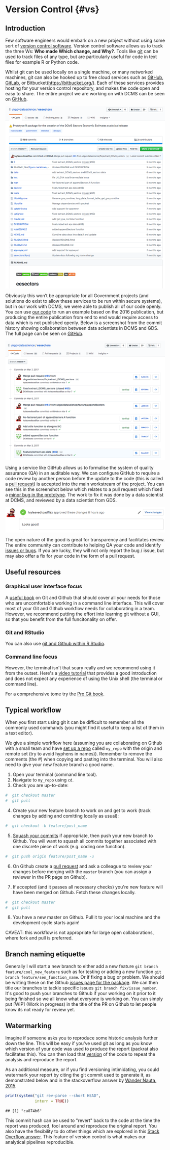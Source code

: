 # Version Control {#vs}

## Introduction

Few software engineers would embark on a new project without using some sort of [version control software](https://en.wikipedia.org/wiki/Version_control). Version control software allows us to track the three Ws: **Who made Which change, and Why?**. Tools like [git](https://git-scm.com/) can be used to track files of any type, but are particularly useful for code in text files for example R or Python code.

Whilst git can be used locally on a single machine, or many networked machines, git can also be hooked up to free cloud services such as [GitHub](https://github.com/), [GitLab](https://about.gitlab.com/), or Bitbucket(https://bitbucket.org/). Each of these services provides hosting for your version control repository, and makes the code open and easy to share. The entire project we are working on with DCMS can be seen on [GitHub](https://github.com/ukgovdatascience/eesectors).

<a href="https://github.com/ukgovdatascience/eesectors" target="_blank"><img src="images/eesectors_project.png" style="display: block; margin: auto;" /></a>

Obviously this won’t be appropriate for all Government projects (and solutions do exist to allow these services to be run within secure systems), but in our work with DCMS, we were able to publish all of our code openly. You can use [our code](https://github.com/ukgovdatascience/eesectors) to run an example based on the 2016 publication, but producing the entire publication from end to end would require access to data which is not published openly. Below is a screenshot from the commit history showing collaboration between data scientists in DCMS and GDS. The full page can be seen on [GitHub](https://github.com/ukgovdatascience/eesectors/commits/master).  

<a href="https://github.com/ukgovdatascience/eesectors/commits/master" target="_blank"><img src="images/commit_history.png" style="display: block; margin: auto;" /></a>

Using a service like GitHub allows us to formalise the system of quality assurance (QA) in an auditable way. We can configure GitHub to require a code review by another person before the update to the code (this is called a [pull request](https://help.github.com/articles/about-pull-requests/)) is accepted into the main workstream of the project. You can see this in the screenshot below which relates to a pull request which fixed a [minor bug in the prototype](https://github.com/ukgovdatascience/eesectors/pull/71). The work to fix it was done by a data scientist at DCMS, and reviewed by a data scientist from GDS.

<a href="https://gdsdata.blog.gov.uk/2017/03/27/reproducible-analytical-pipeline/" target="_blank"><img src="images/looks_good.png" style="display: block; margin: auto;" /></a>

The open nature of the good is great for transparency and facilitates review. The entire community can contribute to helping QA your code and identify [issues or bugs](https://github.com/ukgovdatascience/eesectors/issues). If you are lucky, they will not only report the bug / issue, but may also offer a fix for your code in the form of a pull request.  

## Useful resources

### Graphical user interface focus

A [useful book](http://happygitwithr.com/) on Git and Github that should cover all your needs for those who are uncomfortable working in a command line interface. This will cover most of your Git and Github workflow needs for collaborating in a team. However, we recommend putting the effort into learning git without a GUI, so that you benefit from the full funcitonality on offer.    

### Git and RStudio

You can also use [git and Github within R Studio](http://r-pkgs.had.co.nz/git.html).  

### Command line focus

However, the terminal isn't that scary really and we recommend using it from the outset. Here's a [video tutorial](https://swcarpentry.github.io/git-novice/) that provides a good introduction and does not expect any experience of using the Unix shell (the terminal or command line).  

For a comprehensive tome try the [Pro Git book](https://git-scm.com/book/en/v2).

## Typical workflow

When you first start using git it can be difficult to remember all the commonly used commands (you might find it useful to keep a list of them in a text editor).  

We give a simple workflow here (assuming you are collaborating on Github with a small team and have [set up a repo](https://help.github.com/articles/creating-a-new-repository/) called `my_repo` with the origin and remote set (try to avoid hyphens in names)). Remember to remove the comments (the #) when copying and pasting into the terminal. You will also need to give your new feature branch a good name.    

1. Open your terminal (command line tool).
2. Navigate to `my_repo` using `cd`.
3. Check you are up-to-date:


```r
#  git checkout master
#  git pull
```

4. Create your new feature branch to work on and get to work (track changes by adding and comitting locally as usual):


```r
#  git checkout -b feature/post_name
```

5. [Squash your commits](https://stackoverflow.com/questions/5189560/squash-my-last-x-commits-together-using-git) if appropriate, then push your new branch to Github. You will want to squash all commits together associated with one discrete piece of work (e.g. coding one function).


```r
#  git push origin feature/post_name -u
```

6. On Github create a [pull request](https://help.github.com/articles/about-pull-requests/) and ask a colleague to review your changes before merging with the `master` branch (you can assign a reviewer in the PR page on Github).  

7. If accepted (and it passes all necessary checks) you're new feature will have been merged on Github. Fetch these changes locally.  


```r
#  git checkout master
#  git pull
```

8. You have a new master on Github. Pull it to your local machine and the development cycle starts again!  

CAVEAT: this workflow is not appropriate for large open collaborations, where fork and pull is preferred.  

## Branch naming etiquette

Generally I will start a new branch to either add a new feature `git branch feature/cool_new_feature` such as for testing or adding a new function `git branch feature/sen_function_name`. Or if fixing a bug or problem. We should be writing these on the Github [issues page for the package](https://github.com/ukgovdatascience/rap_companion/issues). We can then title our branches to tackle specific issues `git branch fix/issue_number`.  
It's good to push your branches to Github if your working on it prior to it being finished so we all know what everyone is working on. You can simply put [WIP] (Work in progress) in the title of the PR on Github to let people know its not ready for review yet.

## Watermarking

Imagine if someone asks you to reproduce some historic analysis further down the line. This will be easy if you've used git as long as you know which version of your code was used to produce the report (packrat also facilitates this). You can then load that [version](http://r-pkgs.had.co.nz/description.html#version) of the code to repeat the analysis and reproduce the report.  

As an additional measure, or if you find versioning intimidating, you could watermark your report by citing the git commit used to generate it, as demonstrated below and in the stackoverflow answer by [Wander Nauta, 2015](https://stackoverflow.com/questions/32260956/show-git-version-in-r-code).  


```r
print(system("git rev-parse --short HEAD",
             intern = TRUE))
```

```
## [1] "ca874b6"
```

This commit hash can be used to "revert" back to the code at the time the report was produced, fool around and reproduce the original report. You also have the flexibility to do other things which are explored in this [Stack Overflow answer](https://stackoverflow.com/questions/4114095/how-to-revert-git-repository-to-a-previous-commit). This feature of version control is what makes our analytical pipelines reproducible.  
